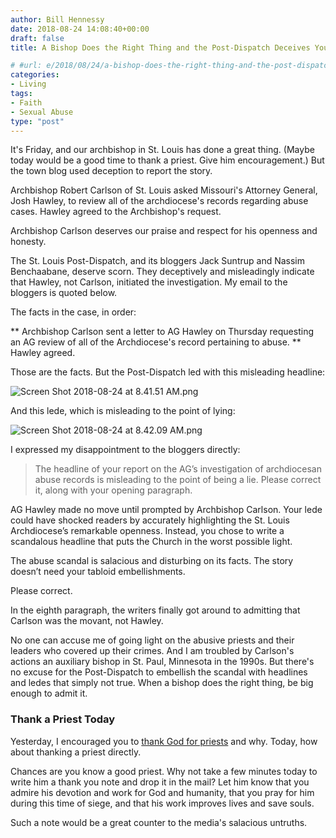 ```yaml
---
author: Bill Hennessy
date: 2018-08-24 14:08:40+00:00
draft: false
title: A Bishop Does the Right Thing and the Post-Dispatch Deceives You

# #url: e/2018/08/24/a-bishop-does-the-right-thing-and-the-post-dispatch-deceives-you/
categories:
- Living
tags:
- Faith
- Sexual Abuse
type: "post"
---
```


It's Friday, and our archbishop in St. Louis has done a great thing. (Maybe today would be a good time to thank a priest. Give him encouragement.) But the town blog used deception to report the story.

Archbishop Robert Carlson of St. Louis asked Missouri's Attorney General, Josh Hawley, to review all of the archdiocese's records regarding abuse cases. Hawley agreed to the Archbishop's request.

Archbishop Carlson deserves our praise and respect for his openness and honesty.

The St. Louis Post-Dispatch, and its bloggers Jack Suntrup and Nassim Benchaabane, deserve scorn. They deceptively and misleadingly indicate that Hawley, not Carlson, initiated the investigation. My email to the bloggers is quoted below.

The facts in the case, in order:




** Archbishop Carlson sent a letter to AG Hawley on Thursday requesting an AG review of all of the Archdiocese's record pertaining to abuse.
** Hawley agreed.


Those are the facts. But the Post-Dispatch led with this misleading headline:

![Screen Shot 2018-08-24 at 8.41.51 AM.png](https://www.hennessysview.com/wp-content/uploads/2018/08/Screen-Shot-2018-08-24-at-8.41.51-AM.png)


And this lede, which is misleading to the point of lying:

![Screen Shot 2018-08-24 at 8.42.09 AM.png](https://www.hennessysview.com/wp-content/uploads/2018/08/Screen-Shot-2018-08-24-at-8.42.09-AM.png)


I expressed my disappointment to the bloggers directly:



> The headline of your report on the AG’s investigation of archdiocesan abuse records is misleading to the point of being a lie. Please correct it, along with your opening paragraph.

AG Hawley made no move until prompted by Archbishop Carlson. Your lede could have shocked readers by accurately highlighting the St. Louis Archdiocese’s remarkable openness. Instead, you chose to write a scandalous headline that puts the Church in the worst possible light.

The abuse scandal is salacious and disturbing on its facts. The story doesn’t need your tabloid embellishments.

Please correct.



In the eighth paragraph, the writers finally got around to admitting that Carlson was the movant, not Hawley.

No one can accuse me of going light on the abusive priests and their leaders who covered up their crimes. And I am troubled by Carlson's actions an auxiliary bishop in St. Paul, Minnesota in the 1990s. But there's no excuse for the Post-Dispatch to embellish the scandal with headlines and ledes that simply not true. When a bishop does the right thing, be big enough to admit it.



### Thank a Priest Today



Yesterday, I encouraged you to [thank God for priests](https://www.hennessysview.com/2018/08/23/now-lets-thank-god-for-priests/) and why. Today, how about thanking a priest directly.

Chances are you know a good priest. Why not take a few minutes today to write him a thank you note and drop it in the mail? Let him know that you admire his devotion and work for God and humanity, that you pray for him during this time of siege, and that his work improves lives and save souls.

Such a note would be a great counter to the media's salacious untruths.
